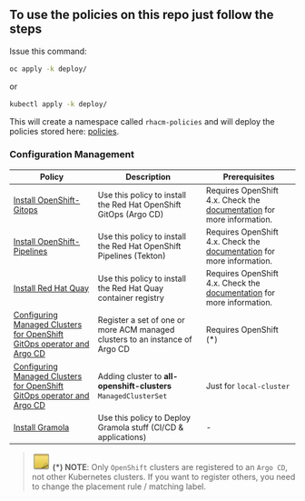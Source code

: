 ## To use the policies on this repo just follow the steps

Issue this command:

```bash
oc apply -k deploy/
```

or

```bash
kubectl apply -k deploy/
```

This will create a namespace called `rhacm-policies` and will deploy the policies stored here:
[policies](grc/policies/CM-Configuration-Management).

### Configuration Management

Policy  | Description | Prerequisites
------- | ----------- | -------------
[Install OpenShift-Gitops](./grc/policies/CM-Configuration-Management/policy-openshift-gitops-operator-patched.yaml) | Use this policy to install the Red Hat OpenShift GitOps (Argo CD) | Requires OpenShift 4.x. Check the [documentation](https://access.redhat.com/documentation/en-us/openshift_container_platform/4.10/html/cicd/gitops) for more information.
[Install OpenShift-Pipelines](./grc/policies/CM-Configuration-Management/policy-openshift-pipelines-operator.yaml) | Use this policy to install the Red Hat OpenShift Pipelines (Tekton) | Requires OpenShift 4.x. Check the [documentation](https://access.redhat.com/documentation/en-us/openshift_container_platform/4.10/html/cicd/pipelines) for more information.
[Install Red Hat Quay](./grc/policies/CM-Configuration-Management/policy-openshift-pipelines-operator.yaml) | Use this policy to install the Red Hat Quay container registry | Requires OpenShift 4.x. Check the [documentation](https://access.redhat.com/documentation/en-us/red_hat_quay/3/html/deploy_red_hat_quay_on_openshift_with_the_quay_operator/operator-deploy) for more information.
[Configuring Managed Clusters for OpenShift GitOps operator and Argo CD](./grc/policies/CM-Configuration-Management/policy-openshift-gitops-acm-integration.yaml) | Register a set of one or more ACM managed clusters to an instance of Argo CD | Requires OpenShift (*)
[Configuring Managed Clusters for OpenShift GitOps operator and Argo CD](./grc/policies/CM-Configuration-Management/policy-label-cluster.yaml) | Adding cluster to **all-openshift-clusters** `ManagedClusterSet` | Just for `local-cluster`
[Install Gramola](./grc/policies/CM-Configuration-Management/policy-gitops-gramola-all.yaml) | Use this policy to Deploy Gramola stuff (CI/CD & applications) | -

> ![NOTE](../images/note-icon.png) **(*) NOTE**: Only `OpenShift` clusters are registered to an `Argo CD`, not other Kubernetes clusters. If you want to register others, you need to change the placement rule / matching label.
